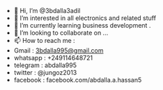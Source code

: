- 👋 Hi, I’m @3bdalla3adil
- 👀 I’m interested in all electronics and related stuff 
- 🌱 I’m currently learning business development .
- 💞️ I’m looking to collaborate on ...
- 📫 How to reach me :
- Gmail    : 3bdalla995@gmail.com
- whatsapp : +249114648721
- telegram : abdalla995
- twitter  : @jungoz2013
- facebook : facebook.com/abdalla.a.hassan5

